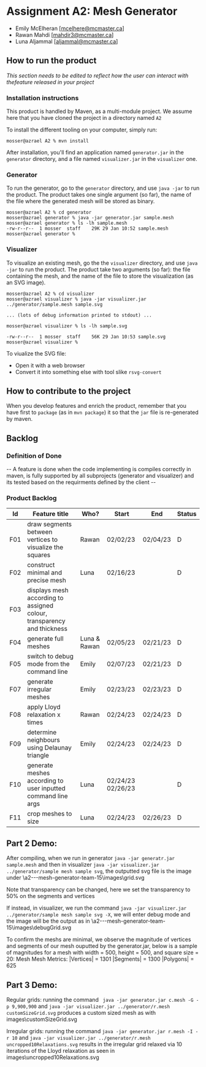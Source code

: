# Assignment A2: Mesh Generator

  - Emily McElheran [mcelhere@mcmaster.ca]
  - Rawan Mahdi [mahdir3@mcmaster.ca]
  - Luna Aljammal  [aljammal@mcmaster.ca]

## How to run the product

_This section needs to be edited to reflect how the user can interact with thefeature released in your project_

### Installation instructions

This product is handled by Maven, as a multi-module project. We assume here that you have cloned the project in a directory named `A2`

To install the different tooling on your computer, simply run:

```
mosser@azrael A2 % mvn install
```

After installation, you'll find an application named `generator.jar` in the `generator` directory, and a file named `visualizer.jar` in the `visualizer` one. 

### Generator

To run the generator, go to the `generator` directory, and use `java -jar` to run the product. The product takes one single argument (so far), the name of the file where the generated mesh will be stored as binary.

```
mosser@azrael A2 % cd generator 
mosser@azrael generator % java -jar generator.jar sample.mesh
mosser@azrael generator % ls -lh sample.mesh
-rw-r--r--  1 mosser  staff    29K 29 Jan 10:52 sample.mesh
mosser@azrael generator % 
```

### Visualizer

To visualize an existing mesh, go the the `visualizer` directory, and use `java -jar` to run the product. The product take two arguments (so far): the file containing the mesh, and the name of the file to store the visualization (as an SVG image).

```
mosser@azrael A2 % cd visualizer 
mosser@azrael visualizer % java -jar visualizer.jar ../generator/sample.mesh sample.svg

... (lots of debug information printed to stdout) ...

mosser@azrael visualizer % ls -lh sample.svg

-rw-r--r--  1 mosser  staff    56K 29 Jan 10:53 sample.svg
mosser@azrael visualizer %
```
To viualize the SVG file:


  - Open it with a web browser
  - Convert it into something else with tool slike `rsvg-convert`

## How to contribute to the project

When you develop features and enrich the product, remember that you have first to `package` (as in `mvn package`) it so that the `jar` file is re-generated by maven.

## Backlog

### Definition of Done

-- A feature is done when the code implementing is compiles correctly in maven, is fully supported by all subprojects (generator and visualizer) and its tested based on the requirments defined by the client --

### Product Backlog

| Id | Feature title | Who? | Start | End | Status |
|:--:|---------------|------|-------|-----|--------|
|  F01  | draw segments between vertices to visualize the squares | Rawan | 02/02/23 | 02/04/23 |    D    |
|  F02   | construct minimal and precise mesh | Luna | 02/16/23 | | D |
|  F03    | displays mesh according to assigned colour, transparency and thickness | | | | |
|  F04    | generate full meshes |Luna & Rawan| 02/05/23 | 02/21/23 | D |
|  F05    | switch to debug mode from the command line | Emily | 02/07/23 | 02/21/23 | D |
|  F07    | generate irregular meshes | Emily | 02/23/23 | 02/23/23 | D |
|  F08    | apply Lloyd relaxation x times | Rawan | 02/24/23 | 02/24/23 | D |
|  F09    | determine neighbours using Delaunay triangle | Emily | 02/24/23 | 02/24/23 | D |
|  F10    | generate meshes according to user inputted command line args | Luna | 02/24/23 02/26/23| | D |
|  F11    | crop meshes to size | Luna | 02/24/23 | 02/26/23 | D |

## Part 2 Demo:
After compiling, when we run in generator `java -jar generatr.jar sample.mesh` and then in visualizer `java -jar visualizer.jar ../generator/sample mesh sample svg`, the outputted svg file is the image under \a2---mesh-generator-team-15\images\grid.svg

Note that transparency can be changed, here we set the transparency to 50% on the segments and vertices

If instead, in visualizer, we run the command `java -jar visualizer.jar ../generator/sample mesh sample svg -X`, we will enter debug mode and the image will be the output as in \a2---mesh-generator-team-15\images\debugGrid.svg

To confirm the meshs are minimal, we observe the magnitude of vertices and segments of our mesh ouputted by the generator.jar, below is a sample of magnitudes for a mesh with width = 500, height = 500, and square size = 20:
Mesh Mesh Metrics: 
|Vertices| = 1301
|Segments| = 1300
|Polygons| = 625

## Part 3 Demo: 
Regular grids: running the command ` java -jar generator.jar c.mesh -G -p 9,900,900` and  `java -jar visualizer.jar ../generator/r.mesh customSizeGrid.svg` produces a custom sized mesh as with images\customSizeGrid.svg

Irregular grids: running the command `java -jar generator.jar r.mesh -I -r 10` and ` java -jar visualizer.jar ../generator/r.mesh uncropped10Relaxations.svg ` results in the irregular grid relaxed via 10 iterations of the Lloyd relaxation as seen in images\uncropped10Relaxations.svg
